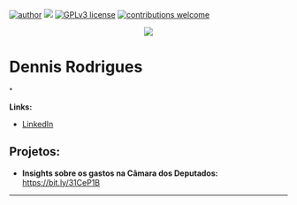 [![author](https://img.shields.io/badge/author-dennissrn-red.svg)]() [![](https://img.shields.io/badge/python-3.7+-blue.svg)](https://www.python.org/downloads/release/python-365/) [![GPLv3 license](https://img.shields.io/badge/License-GPLv3-blue.svg)](http://perso.crans.org/besson/LICENSE.html) [![contributions welcome](https://img.shields.io/badge/contributions-welcome-brightgreen.svg?style=flat)](https://github.com/carlosfab/data_science/issues)

<p align="center">
  <img src="https://github.com/dennissrn/sigmoidal_data_science/blob/master/banner.png" >
</p>

# Dennis Rodrigues
<sub>*</sub>


**Links:**
* [LinkedIn](www.linkedin.com/in/dennis-rodrigues)



## Projetos:

* **Insights sobre os gastos na Câmara dos Deputados:** https://bit.ly/31CeP1B

---




